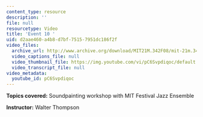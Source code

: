 ```yaml
---
content_type: resource
description: ''
file: null
resourcetype: Video
title: 'Event 10 '
uid: d2aae460-a4b8-d7bf-7515-7951dc186f2f
video_files:
  archive_url: http://www.archive.org/download/MIT21M.342F08/mit-21m.342-f08-Evening_Workshop_300k.mp4
  video_captions_file: null
  video_thumbnail_file: https://img.youtube.com/vi/pC6Svpdiqoc/default.jpg
  video_transcript_file: null
video_metadata:
  youtube_id: pC6Svpdiqoc
---
```


**Topics covered:** Soundpainting workshop with MIT Festival Jazz Ensemble

**Instructor:** Walter Thompson